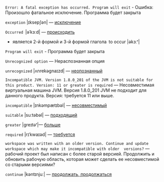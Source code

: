 `Error: A fatal exception has occurred. Program will exit` - Ошибка: Произошло фатальное исключение. Программа будет закрыта

`exception` |ɪksepʃən| — [исключение](https://www.collinsdictionary.com/dictionary/english/exception)

`Occurred` |əˈkɜːd| — [происходить](https://www.collinsdictionary.com/dictionary/english/occur)
- является 2-й формой и 3-й формой глагола to occur |əkɜːʳ|

`Program will exit` - Программа будет закрыта

`Unrecognized option` — Нераспознанная опция

`unrecognized` |ʌnrekəgnaɪzd| — [неопознанный](https://www.collinsdictionary.com/dictionary/english/unrecognized)

`Incompatible JVM. Version 1.8.0_201 of the JVM is not suitable for this product. Version: 11 or greater is required` —
Несовместимая виртуальная машина JVM. Версия 1.8.0_201 JVM не подходит для данного продукта. Версия: требуется 11 или выше.

`incompatible` |ɪnkəmpætɪbəl| — [несовместимый](https://www.collinsdictionary.com/dictionary/english/incompatible)

`suitable` |suːtəbəl| — [подходящий](https://www.collinsdictionary.com/dictionary/english/suitable)

`greater` |greɪtəʳ|— [больше](https://www.collinsdictionary.com/dictionary/english/greater)

`required` |rɪˈkwaɪəd| — [требуется](https://wooordhunt.ru/word/required)

`workspace was written with an older version. Continue and update workspace which may make it incompatible with older 
versions?` — рабочий проект был написан с более старой версией. Продолжить
и обновить рабочую область, которая может сделать ее несовместимой со старыми версиями?

`continue` |kəntɪnjuː| — [продолжать, продолжаться](https://www.collinsdictionary.com/dictionary/english/continue)
